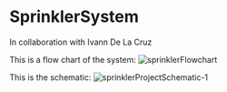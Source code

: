 # SprinklerSystem
In collaboration with Ivann De La Cruz

This is a flow chart of the system:
![sprinklerFlowchart](https://user-images.githubusercontent.com/44949150/161685788-3ddcca52-885d-4d80-a4d2-6f04310580ef.png)

This is the schematic:
![sprinklerProjectSchematic-1](https://user-images.githubusercontent.com/44949150/161685908-f5a791e5-e8df-421c-b9e7-16edaf62ae35.png)

